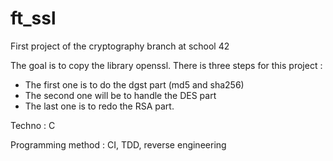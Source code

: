 # ft_ssl

First project of the cryptography branch at school 42

The goal is to copy the library openssl.
There is three steps for this project :
- The first one is to do the dgst part (md5 and sha256)
- The second one will be to handle the DES part
- The last one is to redo the RSA part.

Techno : C

Programming method : CI, TDD, reverse engineering

